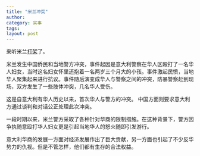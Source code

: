 ```yaml
---
title: "米兰冲突"
author:
category: 实事
tags: 
layout: post
---
```

来听米兰<a href="http://www.francaisblog.com.cn/node/565">打架</a>了。

米兰发生中国侨民和当地警方冲突，事件起因是意大利警察在华人区殴打了一名华人妇女，当时这名妇女怀里还抱着一名两岁三个月大的小孩。事件激起民愤，当地华人聚集起来进行抗议。事件随后演变成华人与警察之间的冲突，防暴警察赶到现场，双方发生了一些肢体冲突，几名华人受伤。

这是自意大利有华人历史以来，首次华人与警方的冲突。   中国方面则要求意大利方通过谈判和对话公正处理此次冲突。

一段时期以来，米兰警方采取了各种针对华商的限制措施。在这种背景下，警方因争执随意殴打华人妇女更是引起当地华人的怒火随即引发游行。

意大利华商的发展一方面对经济发展作出了巨大贡献，另一方面也引起了不少反华势力的仇视。但是不管怎样，他们都有生存的合法权益。

